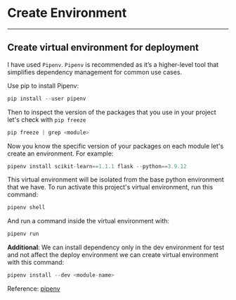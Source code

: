 # Create Environment
---
## Create virtual environment for deployment

I have used `Pipenv`. `Pipenv` is recommended as it’s a higher-level tool that simplifies dependency management for common use cases.

Use pip to install Pipenv:

```Python
pip install --user pipenv
```

Then to inspect the version of the packages that you use in your project let's check with `pip freeze`

```Python
pip freeze | grep <module>
```

Now you know the specific version of your packages on each module let's create an environment. 
For example:

```Python
pipenv install scikit-learn==1.1.1 flask --python==3.9.12
```

This virtual environment will be isolated from the base python environment that we have.
To run activate this project's virtual environment, run this command:

```Python
pipenv shell
```

And run a command inside the virtual environment with:

```Python
pipenv run
```

**Additional**: We can install dependency only in the dev environment for test and not affect the deploy environment we can create virtual environment with this command:

```Python
pipenv install --dev <module-name> 
```

Reference: [pipenv](https://docs.python-guide.org/dev/virtualenvs/#virtualenvironments-ref)
